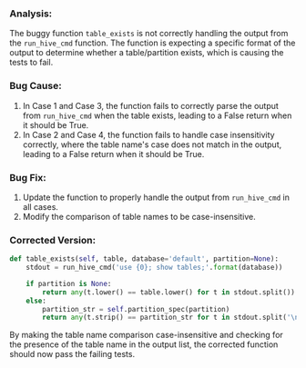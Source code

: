 ### Analysis:
The buggy function `table_exists` is not correctly handling the output from the `run_hive_cmd` function. The function is expecting a specific format of the output to determine whether a table/partition exists, which is causing the tests to fail.

### Bug Cause:
1. In Case 1 and Case 3, the function fails to correctly parse the output from `run_hive_cmd` when the table exists, leading to a False return when it should be True.
2. In Case 2 and Case 4, the function fails to handle case insensitivity correctly, where the table name's case does not match in the output, leading to a False return when it should be True.

### Bug Fix:
1. Update the function to properly handle the output from `run_hive_cmd` in all cases.
2. Modify the comparison of table names to be case-insensitive.

### Corrected Version:
```python
def table_exists(self, table, database='default', partition=None):
    stdout = run_hive_cmd('use {0}; show tables;'.format(database))

    if partition is None:
        return any(t.lower() == table.lower() for t in stdout.split())
    else:
        partition_str = self.partition_spec(partition)
        return any(t.strip() == partition_str for t in stdout.split('\n'))

```

By making the table name comparison case-insensitive and checking for the presence of the table name in the output list, the corrected function should now pass the failing tests.